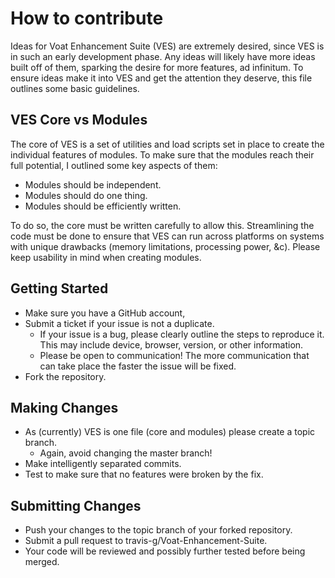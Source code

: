 # How to contribute

Ideas for Voat Enhancement Suite (VES) are extremely desired, since VES is in such an early development phase. Any ideas will likely have more ideas built off of them, sparking the desire for more features, ad infinitum. To ensure ideas make it into VES and get the attention they deserve, this file outlines some basic guidelines.

## VES Core vs Modules

The core of VES is a set of utilities and load scripts set in place to create the individual features of modules. To make sure that the modules reach their full potential, I outlined some key aspects of them:

+ Modules should be independent.
+ Modules should do one thing.
+ Modules should be efficiently written.

To do so, the core must be written carefully to allow this. Streamlining the code must be done to ensure that VES can run across platforms on systems with unique drawbacks (memory limitations, processing power, &c). Please keep usability in mind when creating modules.

## Getting Started

+ Make sure you have a GitHub account,
+ Submit a ticket if your issue is not a duplicate.
  * If your issue is a bug, please clearly outline the steps to reproduce it. This may include device, browser, version, or other information.
  * Please be open to communication! The more communication that can take place the faster the issue will be fixed.
+ Fork the repository.

## Making Changes

+ As (currently) VES is one file (core and modules) please create a topic branch.
  * Again, avoid changing the master branch!
+ Make intelligently separated commits.
+ Test to make sure that no features were broken by the fix.

## Submitting Changes

+ Push your changes to the topic branch of your forked repository.
+ Submit a pull request to travis-g/Voat-Enhancement-Suite.
+ Your code will be reviewed and possibly further tested before being merged.
